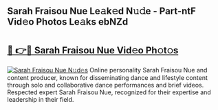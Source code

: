 ## Sarah Fraisou Nue Le𝚊k𝚎d N𝚞𝚍e - Part-ntF Vid𝚎o Photos Le𝚊ks ebNZd

# <h2><a href="http://fb46l3.evod.top/?m=Sarah+Fraisou+Nue">🔗 👉🔴 Sarah Fraisou Nue Vid𝚎o Ph𝚘t𝚘s</a></h2>

[![Sarah Fraisou Nue N𝚞d𝚎s](https://i.imgur.com/8V9OHl7.gif)](http://fb46l3.evod.top/?m=Sarah+Fraisou+Nue)
Online personality Sarah Fraisou Nue and content producer, known for disseminating dance and lifestyle content through solo and collaborative dance performances and brief videos. Respected expert Sarah Fraisou Nue, recognized for their expertise and leadership in their field. 
